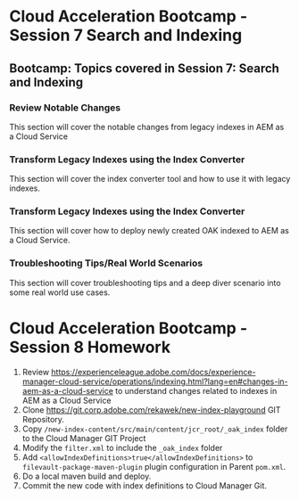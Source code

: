 # Cloud Acceleration Bootcamp - Session 7 Search and Indexing


## Bootcamp: Topics covered in Session 7: Search and Indexing


### Review Notable Changes

This section will cover the notable changes from legacy indexes in AEM as a Cloud Service

### Transform Legacy Indexes using the Index Converter

This section will cover the index converter tool and how to use it with legacy indexes. 

### Transform Legacy Indexes using the Index Converter

This section will cover how to deploy newly created OAK indexed to AEM as a Cloud Service. 

### Troubleshooting Tips/Real World Scenarios

This section will cover troubleshooting tips and a deep diver scenario into some real world use cases. 

# Cloud Acceleration Bootcamp - Session 8 Homework

1. Review https://experienceleague.adobe.com/docs/experience-manager-cloud-service/operations/indexing.html?lang=en#changes-in-aem-as-a-cloud-service to understand changes related to indexes in AEM as a Cloud Service
2. Clone https://git.corp.adobe.com/rekawek/new-index-playground GIT Repository.
3. Copy ` /new-index-content/src/main/content/jcr_root/_oak_index ` folder to the Cloud Manager GIT Project
4. Modify the ` filter.xml ` to include the ` _oak_index ` folder
5. Add ` <allowIndexDefinitions>true</allowIndexDefinitions> ` to ` filevault-package-maven-plugin ` plugin configuration in Parent `pom.xml`.
6. Do a local maven build and deploy.
7. Commit the new code with index definitions to Cloud Manager Git.


